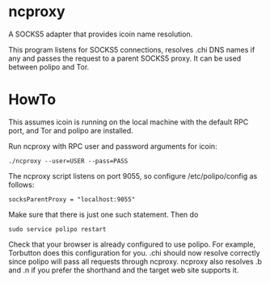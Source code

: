 ncproxy
==============

A SOCKS5 adapter that provides icoin name resolution.

This program listens for SOCKS5 connections, resolves .chi DNS names if any
and passes the request to a parent SOCKS5 proxy.  It can be used between polipo
and Tor.

HowTo
=============

This assumes icoin is running on the local machine with the default RPC port, and Tor and polipo are installed.

Run ncproxy with RPC user and password arguments for icoin:

`./ncproxy --user=USER --pass=PASS`

The ncproxy script listens on port 9055, so configure /etc/polipo/config as follows:

`socksParentProxy = "localhost:9055"`

Make sure that there is just one such statement.  Then do

`sudo service polipo restart`

Check that your browser is already configured to use polipo.  For example, Torbutton does this configuration for you.  .chi should now resolve correctly since polipo will pass all requests through ncproxy.  ncproxy also resolves .b and .n if you prefer the shorthand and the target web site supports it.
